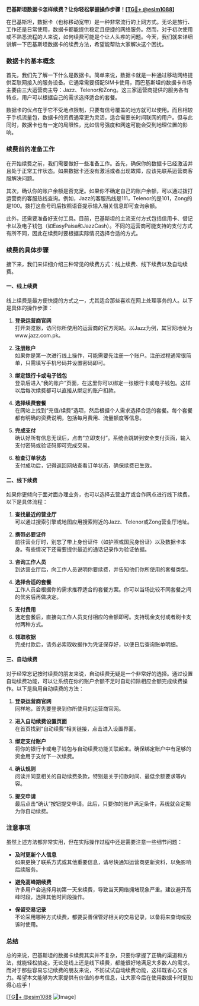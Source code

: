 **巴基斯坦数据卡怎样续费？让你轻松掌握操作步骤！[[TG💪+ @esim1088](https://t.me/s/esim1088)]**

在巴基斯坦，数据卡（也称移动宽带）是一种非常流行的上网方式。无论是旅行、工作还是日常使用，数据卡都能提供稳定且便捷的网络服务。然而，对于初次使用或不熟悉流程的人来说，如何续费可能是个让人头疼的问题。今天，我们就来详细讲解一下巴基斯坦数据卡的续费方法，希望能帮助大家解决这个困扰。

### 数据卡的基本概念

首先，我们先了解一下什么是数据卡。简单来说，数据卡就是一种通过移动网络提供互联网接入的服务设备。它通常需要搭配SIM卡使用，而巴基斯坦的数据卡市场主要由三大运营商主导：Jazz、Telenor和Zong。这三家运营商提供的服务各有特点，用户可以根据自己的需求选择适合的套餐。

数据卡的优点在于它不受地点限制，只要有信号覆盖的地方就可以使用。而且相较于手机流量包，数据卡的资费通常更为灵活，适合需要长时间联网的用户。但与此同时，数据卡也有一定的局限性，比如信号强度和网速可能会受到地理位置的影响。

### 续费前的准备工作

在开始续费之前，我们需要做好一些准备工作。首先，确保你的数据卡已经激活并且处于正常工作状态。如果数据卡还没有激活或者出现故障，应该先联系运营商客服解决问题。

其次，确认你的账户余额是否充足。如果你不确定自己的账户余额，可以通过拨打运营商的客服热线查询。例如，Jazz的客服热线是111，Telenor的是101，Zong的是100。拨打这些号码后按照语音提示输入相关信息即可查询余额。

此外，还需要准备好支付工具。目前，巴基斯坦的主流支付方式包括信用卡、借记卡以及电子钱包（如EasyPaisa和JazzCash）。不同的运营商可能支持的支付方式有所不同，因此在续费时要根据实际情况选择合适的方式。

### 续费的具体步骤

接下来，我们来详细介绍三种常见的续费方式：线上续费、线下续费以及自动续费。

#### 一、线上续费

线上续费是最方便快捷的方式之一，尤其适合那些喜欢在网上处理事务的人。以下是具体的操作步骤：

1. **登录运营商官网**  
   打开浏览器，访问你所使用的运营商的官方网站。以Jazz为例，其官网地址为www.jazz.com.pk。

2. **注册账户**  
   如果你是第一次进行线上操作，可能需要先注册一个账户。注册过程通常很简单，只需填写手机号码并设置密码即可。

3. **绑定银行卡或电子钱包**  
   登录后进入“我的账户”页面，在这里你可以绑定一张银行卡或电子钱包。这样以后每次续费都可以直接从绑定的账户扣款。

4. **选择续费套餐**  
   在网站上找到“充值/续费”选项，然后根据个人需求选择合适的套餐。每个套餐都有明确的资费说明，包括每月费用、流量额度等信息。

5. **完成支付**  
   确认好所有信息无误后，点击“立即支付”。系统会跳转到安全支付页面，输入支付密码或验证码即可完成交易。

6. **检查订单状态**  
   支付成功后，记得返回网站查看订单状态，确保续费已生效。

#### 二、线下续费

如果你更倾向于面对面办理业务，也可以选择去营业厅或合作网点进行线下续费。以下是具体流程：

1. **查找最近的营业厅**  
   可以通过搜索引擎或地图应用搜索附近的Jazz、Telenor或Zong营业厅地址。

2. **携带必要证件**  
   前往营业厅时，别忘了带上身份证件（如护照或国民身份证）以及数据卡本身。有些情况下还需要提供最近的通话记录作为验证依据。

3. **咨询工作人员**  
   到达营业厅后，向工作人员说明你要续费，并告知他们你所使用的套餐类型。

4. **选择合适的套餐**  
   工作人员会根据你的需求推荐适合的套餐方案。你可以当场比较不同套餐之间的优劣后再做决定。

5. **支付费用**  
   选定套餐后，直接向工作人员支付相应的金额即可。支持现金支付或者刷卡支付两种方式。

6. **领取收据**  
   完成付款后，请务必索取收据作为凭证保存好，以便日后查询账单明细。

#### 三、自动续费

对于经常忘记按时续费的朋友来说，自动续费无疑是一个非常好的选择。通过设置自动续费功能，可以让系统在你的账户余额不足时自动扣除相应金额完成续费操作。以下是启用自动续费的方法：

1. **登录运营商官网**  
   同样地，首先要登录到你所使用的运营商官网。

2. **进入自动续费设置页面**  
   在首页找到“自动续费”相关链接，点击进入设置界面。

3. **绑定支付账户**  
   将你的银行卡或电子钱包与自动续费功能关联起来。确保绑定账户中有足够的资金用于支付下一次续费。

4. **确认规则**  
   阅读并同意相关的自动续费条款，特别是关于扣款时间、最低余额要求等内容。

5. **提交申请**  
   最后点击“确认”按钮提交申请。此后，只要你的账户满足条件，系统就会定期为你自动续费。

### 注意事项

虽然上述方法都非常实用，但在实际操作过程中还是需要注意一些细节问题：

- **及时更新个人信息**  
  如果更换了联系方式或其他重要信息，请尽快通知运营商更新资料，以免影响后续服务。

- **避免高峰期续费**  
  许多用户会选择月初第一天来续费，导致当天网络拥堵现象严重。建议避开高峰时段，选择其他时间段操作。

- **保留交易记录**  
  不论采用哪种方式续费，都要妥善保管好相关的交易记录，以备将来查询或投诉时使用。

### 总结

总的来说，巴基斯坦的数据卡续费其实并不复杂，只要你掌握了正确的渠道和方法，就能轻松搞定。无论是线上还是线下续费，都能很好地满足大多数人的需求。而对于那些容易忘记续费的朋友来说，不妨试试自动续费功能，这样既省心又省力。希望本文能够为大家提供有价值的参考信息，让大家今后在使用数据卡时更加得心应手！

[[TG💪+ @esim1088](https://t.me/s/esim1088) ![Image](https://i.postimg.cc/4NQfJmqS/Snipaste-2025-05-13-00-14-12.png)]
